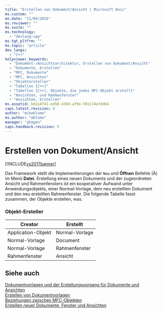 ```yaml
---
title: "Erstellen von Dokument/Ansicht | Microsoft Docs"
ms.custom: ""
ms.date: "11/04/2016"
ms.reviewer: ""
ms.suite: ""
ms.technology: 
  - "devlang-cpp"
ms.tgt_pltfrm: ""
ms.topic: "article"
dev_langs: 
  - "C++"
helpviewer_keywords: 
  - "Dokument-/Ansichtsarchitektur, Erstellen von Dokument/Ansicht"
  - "Dokumente, Erstellen"
  - "MFC, Dokumente"
  - "MFC, Ansichten"
  - "Objektersteller"
  - "Tabellen [C++]"
  - "Tabellen [C++], Objekte, die jedes MFC-Objekt erstellt"
  - "Ansichten, und Rahmenfenster"
  - "Ansichten, Erstellen"
ms.assetid: bda14f41-ed50-439d-af9e-591174e7dd64
caps.latest.revision: 9
author: "mikeblome"
ms.author: "mblome"
manager: "ghogen"
caps.handback.revision: 5
---
```

# Erstellen von Dokument/Ansicht
[!INCLUDE[vs2017banner](../assembler/inline/includes/vs2017banner.md)]

Das Framework stellt die Implementierungen der `New` und **Öffnen** Befehle \(Ä\) im Menü **Datei**.  Erstellung eines neuen Dokuments und der zugeordneten Ansicht und Rahmenfensters ist ein kooperativer Aufwand unter Anwendungsobjekts, einer Normal\-Vorlage, dem neu erstellten Dokument und den neu erstellten Rahmenfenster.  Die folgende Tabelle fasst zusammen, der Objekte erstellen, was.  
  
### Objekt\-Ersteller  
  
|Creator|Erstellt|  
|-------------|--------------|  
|Application\-Objekt|Normal\-Vorlage|  
|Normal\-Vorlage|Document|  
|Normal\-Vorlage|Rahmenfenster|  
|Rahmenfenster|Ansicht|  
  
## Siehe auch  
 [Dokumentvorlagen und der Erstellungsvorgang für Dokumente und Ansichten](../mfc/document-templates-and-the-document-view-creation-process.md)   
 [Erstellen von Dokumentvorlagen](../mfc/document-template-creation.md)   
 [Beziehungen zwischen MFC\-Objekten](../mfc/relationships-among-mfc-objects.md)   
 [Erstellen neuer Dokumente, Fenster und Ansichten](../mfc/creating-new-documents-windows-and-views.md)